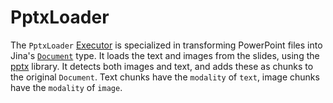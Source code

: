 # PptxLoader

The `PptxLoader` [Executor](https://docs.jina.ai/fundamentals/executor/) is specialized in transforming PowerPoint files into Jina's [`Document`](https://docs.jina.ai/fundamentals/document/) type. 
It loads the text and images from the slides, using the [pptx](https://python-pptx.readthedocs.io/en/latest/index.html) library.
It detects both images and text, and adds these as chunks to the original `Document`.
Text chunks have the `modality` of `text`, image chunks have the `modality` of `image`.

<!-- version=v0.1 -->
